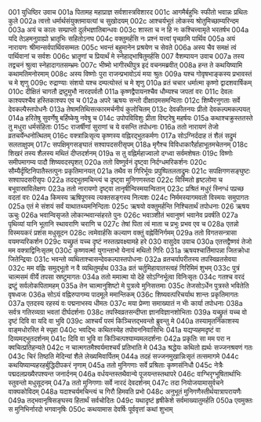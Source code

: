 001	युधिष्ठिर उवाच
001a	पितामह महाप्राज्ञ सर्वशास्त्रविशारद
001c	आगमैर्बहुभिः स्फीतो भवान्नः प्रथितः कुले
002a	त्वत्तो धर्मार्थसंयुक्तमायत्यां च सुखोदयम्
002c	आश्चर्यभूतं लोकस्य श्रोतुमिच्छाम्यरिन्दम
003a	अयं च कालः सम्प्राप्तो दुर्लभज्ञातिबान्धवः
003c	शास्ता च न हि नः कश्चित्त्वामृते भरतर्षभ
004a	यदि तेऽहमनुग्राह्यो भ्रातृभिः सहितोऽनघ
004c	वक्तुमर्हसि नः प्रश्नं यत्त्वां पृच्छामि पार्थिव
005a	अयं नारायणः श्रीमान्सर्वपार्थिवसम्मतः
005c	भवन्तं बहुमानेन प्रश्रयेण च सेवते
006a	अस्य चैव समक्षं त्वं पार्थिवानां च सर्वशः
006c	भ्रातॄणां च प्रियार्थं मे स्नेहाद्भाषितुमर्हसि
007	वैशम्पायन उवाच
007a	तस्य तद्वचनं श्रुत्वा स्नेहादागतसम्भ्रमः
007c	भीष्मो भागीरथीपुत्र इदं वचनमब्रवीत्
008a	हन्त ते कथयिष्यामि कथामतिमनोरमाम्
008c	अस्य विष्णोः पुरा राजन्प्रभावोऽयं मया श्रुतः
009a	यश्च गोवृषभाङ्कस्य प्रभावस्तं च मे शृणु
009c	रुद्राण्याः संशयो यश्च दम्पत्योस्तं च मे शृणु
010a	व्रतं चचार धर्मात्मा कृष्णो द्वादशवार्षिकम्
010c	दीक्षितं चागतौ द्रष्टुमुभौ नारदपर्वतौ
011a	कृष्णद्वैपायनश्चैव धौम्यश्च जपतां वरः
011c	देवलः काश्यपश्चैव हस्तिकाश्यप एव च
012a	अपरे ऋषयः सन्तो दीक्षादमसमन्विताः
012c	शिष्यैरनुगताः सर्वे देवकल्पैस्तपोधनैः
013a	तेषामतिथिसत्कारमर्चनीयं कुलोचितम्
013c	देवकीतनयः प्रीतो देवकल्पमकल्पयत्
014a	हरितेषु सुवर्णेषु बर्हिष्केषु नवेषु च
014c	उपोपविविशुः प्रीता विष्टरेषु महर्षयः
015a	कथाश्चक्रुस्ततस्ते तु मधुरा धर्मसंहिताः
015c	राजर्षीणां सुराणां च ये वसन्ति तपोधनाः
016a	ततो नारायणं तेजो व्रतचर्येन्धनोत्थितम्
016c	वक्त्रान्निःसृत्य कृष्णस्य वह्निरद्भुतकर्मणः
017a	सोऽग्निर्ददाह तं शैलं सद्रुमं सलताक्षुपम्
017c	सपक्षिमृगसङ्घातं सश्वापदसरीसृपम्
018a	मृगैश्च विविधाकारैर्हाहाभूतमचेतनम्
018c	शिखरं तस्य शैलस्य मथितं दीप्तदर्शनम्
019a	स तु वह्निर्महाज्वालो दग्ध्वा सर्वमशेषतः
019c	विष्णोः समीपमागम्य पादौ शिष्यवदस्पृशत्
020a	ततो विष्णुर्वनं दृष्ट्वा निर्दग्धमरिकर्शनः
020c	सौम्यैर्दृष्टिनिपातैस्तत्पुनः प्रकृतिमानयत्
021a	तथैव स गिरिर्भूयः प्रपुष्पितलताद्रुमः
021c	सपक्षिगणसङ्घुष्टः सश्वापदसरीसृपः
022a	तदद्भुतमचिन्त्यं च दृष्ट्वा मुनिगणस्तदा
022c	विस्मितो हृष्टलोमा च बभूवास्राविलेक्षणः
023a	ततो नारायणो दृष्ट्वा तानृषीन्विस्मयान्वितान्
023c	प्रश्रितं मधुरं स्निग्धं पप्रच्छ वदतां वरः
024a	किमस्य ऋषिपूगस्य त्यक्तसङ्गस्य नित्यशः
024c	निर्ममस्यागमवतो विस्मयः समुपागतः
025a	एतं मे संशयं सर्वं याथातथ्यमनिन्दिताः
025c	ऋषयो वक्तुमर्हन्ति निश्चितार्थं तपोधनाः
026	ऋषय ऊचुः
026a	भवान्विसृजते लोकान्भवान्संहरते पुनः
026c	भवाञ्शीतं भवानुष्णं भवानेव प्रवर्षति
027a	पृथिव्यां यानि भूतानि स्थावराणि चराणि च
027c	तेषां पिता त्वं माता च प्रभुः प्रभव एव च
028a	एतन्नो विस्मयकरं प्रशंस मधुसूदन
028c	त्वमेवार्हसि कल्याण वक्तुं वह्नेर्विनिर्गमम्
029a	ततो विगतसन्त्रासा वयमप्यरिकर्शन
029c	यच्छ्रुतं यच्च दृष्टं नस्तत्प्रवक्ष्यामहे हरे
030	वासुदेव उवाच
030a	एतत्तद्वैष्णवं तेजो मम वक्त्राद्विनिःसृतम्
030c	कृष्णवर्त्मा युगान्ताभो येनायं मथितो गिरिः
031a	ऋषयश्चार्तिमापन्ना जितक्रोधा जितेन्द्रियाः
031c	भवन्तो व्यथिताश्चासन्देवकल्पास्तपोधनाः
032a	व्रतचर्यापरीतस्य तपस्विव्रतसेवया
032c	मम वह्निः समुद्भूतो न वै व्यथितुमर्हथ
033a	व्रतं चर्तुमिहायातस्त्वहं गिरिमिमं शुभम्
033c	पुत्रं चात्मसमं वीर्ये तपसा स्रष्टुमागतः
034a	ततो ममात्मा यो देहे सोऽग्निर्भूत्वा विनिःसृतः
034c	गतश्च वरदं द्रष्टुं सर्वलोकपितामहम्
035a	तेन चात्मानुशिष्टो मे पुत्रत्वे मुनिसत्तमाः
035c	तेजसोऽर्धेन पुत्रस्ते भवितेति वृषध्वजः
036a	सोऽयं वह्निरुपागम्य पादमूले ममान्तिकम्
036c	शिष्यवत्परिचर्याथ शान्तः प्रकृतिमागतः
037a	एतदस्य रहस्यं वः पद्मनाभस्य धीमतः
037c	मया प्रेम्णा समाख्यातं न भीः कार्या तपोधनाः
038a	सर्वत्र गतिरव्यग्रा भवतां दीर्घदर्शनाः
038c	तपस्विव्रतसन्दीप्ता ज्ञानविज्ञानशोभिताः
039a	यच्छ्रुतं यच्च वो दृष्टं दिवि वा यदि वा भुवि
039c	आश्चर्यं परमं किञ्चित्तद्भवन्तो ब्रुवन्तु मे
040a	तस्यामृतनिकाशस्य वाङ्मधोरस्ति मे स्पृहा
040c	भवद्भिः कथितस्येह तपोवननिवासिभिः
041a	यद्यप्यहमदृष्टं वा दिव्यमद्भुतदर्शनम्
041c	दिवि वा भुवि वा किञ्चित्पश्याम्यमलदर्शनाः
042a	प्रकृतिः सा मम परा न क्वचित्प्रतिहन्यते
042c	न चात्मगतमैश्वर्यमाश्चर्यं प्रतिभाति मे
043a	श्रद्धेयः कथितो ह्यर्थः सज्जनश्रवणं गतः
043c	चिरं तिष्ठति मेदिन्यां शैले लेख्यमिवार्पितम्
044a	तदहं सज्जनमुखान्निःसृतं तत्समागमे
044c	कथयिष्याम्यहरहर्बुद्धिदीपकरं नृणाम्
045a	ततो मुनिगणाः सर्वे प्रश्रिताः कृष्णसंनिधौ
045c	नेत्रैः पद्मदलप्रख्यैरपश्यन्त जनार्दनम्
046a	वर्धयन्तस्तथैवान्ये पूजयन्तस्तथापरे
046c	वाग्भिरृग्भूषितार्थाभिः स्तुवन्तो मधुसूदनम्
047a	ततो मुनिगणाः सर्वे नारदं देवदर्शनम्
047c	तदा नियोजयामासुर्वचने वाक्यकोविदम्
048a	यदाश्चर्यमचिन्त्यं च गिरौ हिमवति प्रभो
048c	अनुभूतं मुनिगणैस्तीर्थयात्रापरायणैः
049a	तद्भवानृषिसङ्घस्य हितार्थं सर्वचोदितः
049c	यथादृष्टं हृषीकेशे सर्वमाख्यातुमर्हति
050a	एवमुक्तः स मुनिभिर्नारदो भगवानृषिः
050c	कथयामास देवर्षिः पूर्ववृत्तां कथां शुभाम्
